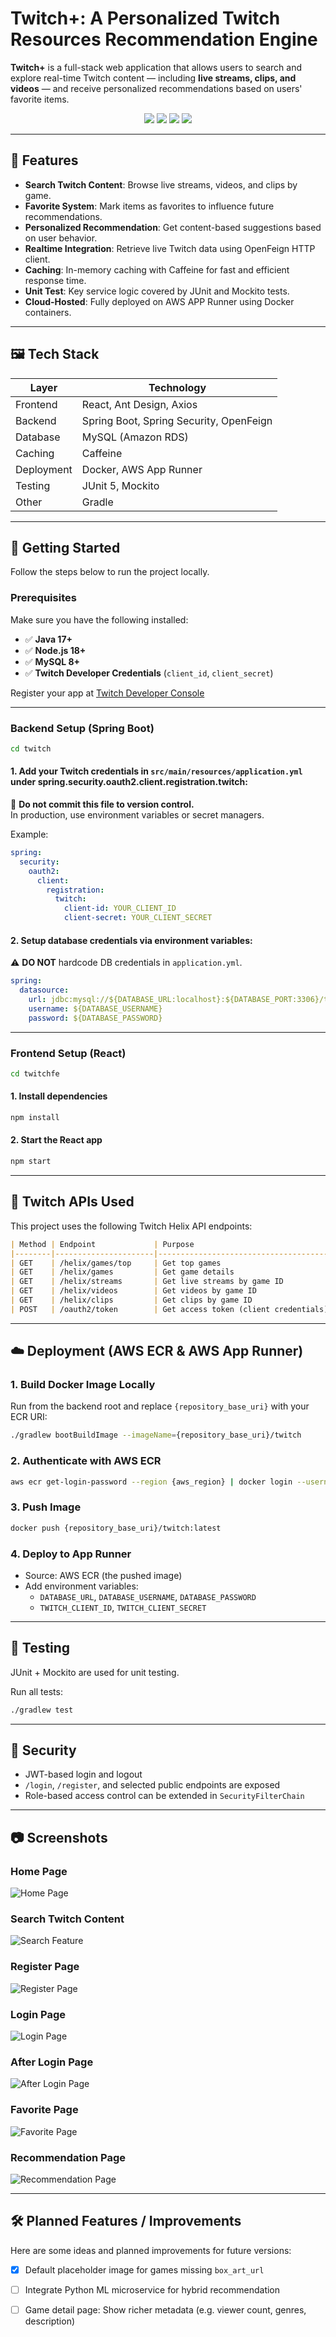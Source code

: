 # Twitch+: A Personalized Twitch Resources Recommendation Engine

**Twitch+** is a full-stack web application that allows users to search and explore real-time Twitch content — including **live streams, clips, and videos** — and receive personalized recommendations based on users' favorite items.

<div align="center">
  <img src="https://img.shields.io/badge/Frontend-React-blue" />
  <img src="https://img.shields.io/badge/Backend-SpringBoot-brightgreen" />
  <img src="https://img.shields.io/badge/Database-MySQL-blue" />
  <img src="https://img.shields.io/badge/Deploy-AWS_App_Runner-orange" />
</div>

---

## 🌟 Features

- **Search Twitch Content**: Browse live streams, videos, and clips by game.
- **Favorite System**: Mark items as favorites to influence future recommendations.
- **Personalized Recommendation**: Get content-based suggestions based on user behavior.
- **Realtime Integration**: Retrieve live Twitch data using OpenFeign HTTP client.
- **Caching**: In-memory caching with Caffeine for fast and efficient response time.
- **Unit Test**: Key service logic covered by JUnit and Mockito tests.
- **Cloud-Hosted**: Fully deployed on AWS APP Runner using Docker containers.

---

## 🖼️ Tech Stack

| Layer       | Technology                              |
|-------------|-----------------------------------------|
| Frontend    | React, Ant Design, Axios                |
| Backend     | Spring Boot, Spring Security, OpenFeign |
| Database    | MySQL (Amazon RDS)                      |
| Caching     | Caffeine                                |
| Deployment  | Docker, AWS App Runner                  |
| Testing     | JUnit 5, Mockito                        |
| Other       | Gradle                                  |

---

## 🚀 Getting Started

Follow the steps below to run the project locally.

### Prerequisites

Make sure you have the following installed:

- ✅ **Java 17+**
- ✅ **Node.js 18+**
- ✅ **MySQL 8+**
- ✅ **Twitch Developer Credentials** (`client_id`, `client_secret`)

Register your app at [Twitch Developer Console](https://dev.twitch.tv/)

---

### Backend Setup (Spring Boot)

```bash
cd twitch
```

#### 1. Add your Twitch credentials in `src/main/resources/application.yml` under **spring.security.oauth2.client.registration.twitch**:

🔐 **Do not commit this file to version control.**  
In production, use environment variables or secret managers.

Example:

```yaml
spring:
  security:
    oauth2:
      client:
        registration:
          twitch:
            client-id: YOUR_CLIENT_ID
            client-secret: YOUR_CLIENT_SECRET
```

#### 2. Setup database credentials via environment variables:

⚠️ **DO NOT** hardcode DB credentials in `application.yml`.

```yaml
spring:
  datasource:
    url: jdbc:mysql://${DATABASE_URL:localhost}:${DATABASE_PORT:3306}/twitch?createDatabaseIfNotExist=true
    username: ${DATABASE_USERNAME}
    password: ${DATABASE_PASSWORD}
```

---

### Frontend Setup (React)

```bash
cd twitchfe
```

#### 1. Install dependencies

```bash
npm install
```

#### 2. Start the React app

```bash
npm start
```

---

## 📡 Twitch APIs Used

This project uses the following Twitch Helix API endpoints:

```markdown
| Method | Endpoint             | Purpose                                 |
|--------|----------------------|-----------------------------------------|
| GET    | /helix/games/top     | Get top games                           |
| GET    | /helix/games         | Get game details                        |
| GET    | /helix/streams       | Get live streams by game ID             |
| GET    | /helix/videos        | Get videos by game ID                   |
| GET    | /helix/clips         | Get clips by game ID                    |
| POST   | /oauth2/token        | Get access token (client credentials)   |
```

---

## ☁️ Deployment (AWS ECR & AWS App Runner)

### 1. Build Docker Image Locally

Run from the backend root and replace `{repository_base_uri}` with your ECR URI:

```bash
./gradlew bootBuildImage --imageName={repository_base_uri}/twitch
```

### 2. Authenticate with AWS ECR

```bash
aws ecr get-login-password --region {aws_region} | docker login --username AWS --password-stdin {repository_base_uri}
```

### 3. Push Image

```bash
docker push {repository_base_uri}/twitch:latest
```

### 4. Deploy to App Runner

- Source: AWS ECR (the pushed image)
- Add environment variables:
    - `DATABASE_URL`, `DATABASE_USERNAME`, `DATABASE_PASSWORD`
    - `TWITCH_CLIENT_ID`, `TWITCH_CLIENT_SECRET`

---

## 🧪 Testing

JUnit + Mockito are used for unit testing.

Run all tests:

```bash
./gradlew test
```

---

## 🔐 Security

- JWT-based login and logout
- `/login`, `/register`, and selected public endpoints are exposed
- Role-based access control can be extended in `SecurityFilterChain`

---

## 📷 Screenshots
### Home Page
![Home Page](./images/home.png)

### Search Twitch Content
![Search Feature](./images/search.png)

### Register Page
![Register Page](./images/register.png)

### Login Page
![Login Page](./images/login.png)

### After Login Page
![After Login Page](./images/after_login.png)

### Favorite Page
![Favorite Page](./images/favorites.png)

### Recommendation Page
![Recommendation Page](./images/recommendation.png)

---
## 🛠️ Planned Features / Improvements
Here are some ideas and planned improvements for future versions:

- [x] Default placeholder image for games missing `box_art_url`
- [ ] Integrate Python ML microservice for hybrid recommendation
- [ ] Game detail page: Show richer metadata (e.g. viewer count, genres, description)



